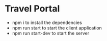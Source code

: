 # Travel Portal

- npm i to install the dependencies
- npm run start to start the client application
- npm run start-dev to start the server
  

